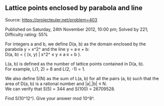 Lattice points enclosed by parabola and line
--------------------------------------------

Source: https://projecteuler.net/problem=403

Published on Saturday, 24th November 2012, 10:00 pm; Solved by 221;
Difficulty rating: 55%

For integers a and b, we define D(a, b) as the domain enclosed by the
parabola y = x^2^ and the line y = a·x + b:\
D(a, b) = { (x, y) | x^2^ ≤ y ≤ a·x + b }.

L(a, b) is defined as the number of lattice points contained in D(a,
b).\
 For example, L(1, 2) = 8 and L(2, -1) = 1.

We also define S(N) as the sum of L(a, b) for all the pairs (a, b) such
that the area of D(a, b) is a rational number and |a|,|b| ≤ N.\
 We can verify that S(5) = 344 and S(100) = 26709528.

Find S(10^12^). Give your answer mod 10^8^.
